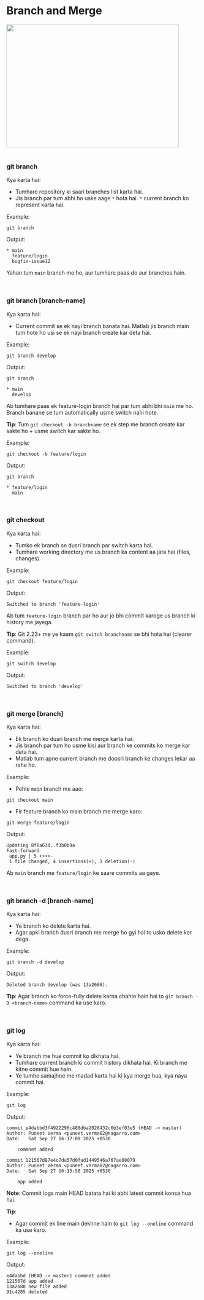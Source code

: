 # Branch and Merge

<img src="https://drive.google.com/uc?export=view&id=15cNMCAk3PBB53GNI44h4-Weq_Lv81Co-" width="450" height="320">

<br>
<br>

### git branch

Kya karta hai:
- Tumhare repository ki saari branches list karta hai.
- Jis branch par tum abhi ho uske aage ```*``` hota hai. ```*``` current branch ko represent karta hai.

Example:
```
git branch
```
Output:
```
* main
  feature/login
  bugfix-issue12
```

Yahan tum ```main``` branch me ho, aur tumhare paas do aur branches hain.

<br>

### git branch [branch-name]

Kya karta hai:
- Current commit se ek nayi branch banata hai. Matlab jis branch main tum hote ho usi se ek nayi branch create kar deta hai.

Example:
```
git branch develop
```

Output:
```
git branch

* main
  develop
```

Ab tumhare paas ek feature-login branch hai par tum abhi bhi ```main``` me ho. Branch banane se tum automatically usme switch nahi hote.

**Tip**: Tum ```git checkout -b branchname``` se ek step me branch create kar sakte ho + usme switch kar sakte ho.

Example:
```
git checkout -b feature/login
```
Output:
```
git branch

* feature/login
  main
```

<br>

### git checkout

Kya karta hai:
- Tumko ek branch se dusri branch par switch karta hai.
- Tumhare working directory me us branch ka content aa jata hai (files, changes).

Example:
```
git checkout feature/login
```
Output:
```
Switched to branch 'feature-login'
```

Ab tum ```feature-login``` branch par ho aur jo bhi commit karoge us branch ki history me jayega.

**Tip**: Git 2.23+ me ye kaam ```git switch branchname``` se bhi hota hai (clearer command).

Example:
```
git switch develop
```
Output:
```
Switched to branch 'develop'
```

<br>

### git merge [branch]

Kya karta hai:
- Ek branch ko dusri branch me merge karta hai.
- Jis branch par tum ho usme kisi aur branch ke commits ko merge kar deta hai.
- Matlab tum apne current branch me doosri branch ke changes lekar aa rahe ho.

Example:
- Pehle ```main``` branch me aao:
```
git checkout main
```
- Fir feature branch ko main branch me merge karo:
```
git merge feature/login
```

Output:
```
Updating 8f8a63d..f3b0b9a
Fast-forward
 app.py | 5 ++++-
 1 file changed, 4 insertions(+), 1 deletion(-)
```

Ab ```main``` branch me ```feature/login``` ke saare commits aa gaye.

<br>

### git branch -d [branch-name]

Kya karta hai:
- Ye branch ko delete karta hai.
- Agar apki branch dusri branch me merge ho gyi hai to usko delete kar dega.

Example:
```
git branch -d develop
```
Output:
```
Deleted branch develop (was 13a2688).
```

**Tip**: Agar branch ko force-fully delete karna chahte hain hai to ```git branch -D <branch-name>``` command ka use karo.

<br>

### git log

Kya karta hai:
- Ye branch me hue commit ko dikhata hai.
- Tumhare current branch ki commit history dikhata hai. Ki branch me kitne commit hue hain.
- Ye tumhe samajhne me madad karta hai ki kya merge hua, kya naya commit hai.

Example:
```
git log
```
Output:
```
commit e4dabbd3f4922296c488dba2028432c6b3ef03e5 (HEAD -> master)
Author: Puneet Verma <puneet.verma02@nagarro.com>
Date:   Sat Sep 27 16:17:09 2025 +0530

    commnet added

commit 121567d87e4c7da57d0fad1449546a767ae08079
Author: Puneet Verma <puneet.verma02@nagarro.com>
Date:   Sat Sep 27 16:15:58 2025 +0530

    app added
```

**Note**: Commit logs main HEAD batata hai ki abhi latest commit konsa hua hai.

**Tip**:
-  Agar commit ek line main dekhne hain to ```git log --oneline``` command ka use karo.

Example:
```
git log --oneline
```
Output:
```
e4dabbd (HEAD -> master) commnet added
121567d app added
13a2688 new file added
91c4285 deleted
```

